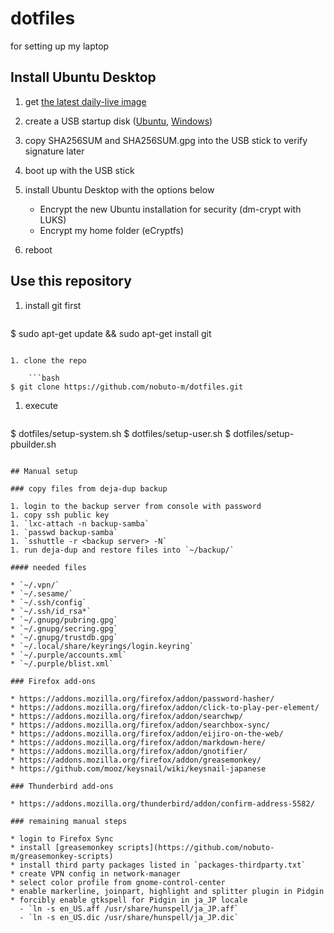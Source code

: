 dotfiles
========

for setting up my laptop

## Install Ubuntu Desktop

1. get [the latest daily-live image](http://cdimage.ubuntu.com/daily-live/current/)

1. create a USB startup disk ([Ubuntu](http://www.ubuntu.com/download/desktop/create-a-usb-stick-on-ubuntu), [Windows](http://www.ubuntu.com/download/desktop/create-a-usb-stick-on-windows))

1. copy SHA256SUM and SHA256SUM.gpg into the USB stick to verify signature later 

1. boot up with the USB stick

1. install Ubuntu Desktop with the options below
   * Encrypt the new Ubuntu installation for security (dm-crypt with LUKS)
   * Encrypt my home folder (eCryptfs)

1. reboot


## Use this repository

1. install git first

    ```bash
$ sudo apt-get update && sudo apt-get install git
```

1. clone the repo

    ```bash
$ git clone https://github.com/nobuto-m/dotfiles.git
```

1. execute

    ```bash
$ dotfiles/setup-system.sh
$ dotfiles/setup-user.sh
$ dotfiles/setup-pbuilder.sh
```

## Manual setup

### copy files from deja-dup backup

1. login to the backup server from console with password
1. copy ssh public key
1. `lxc-attach -n backup-samba`
1. `passwd backup-samba`
1. `sshuttle -r <backup server> -N`
1. run deja-dup and restore files into `~/backup/`

#### needed files

* `~/.vpn/`
* `~/.sesame/`
* `~/.ssh/config`
* `~/.ssh/id_rsa*`
* `~/.gnupg/pubring.gpg`
* `~/.gnupg/secring.gpg`
* `~/.gnupg/trustdb.gpg`
* `~/.local/share/keyrings/login.keyring`
* `~/.purple/accounts.xml`
* `~/.purple/blist.xml`

### Firefox add-ons

* https://addons.mozilla.org/firefox/addon/password-hasher/
* https://addons.mozilla.org/firefox/addon/click-to-play-per-element/
* https://addons.mozilla.org/firefox/addon/searchwp/
* https://addons.mozilla.org/firefox/addon/searchbox-sync/
* https://addons.mozilla.org/firefox/addon/eijiro-on-the-web/
* https://addons.mozilla.org/firefox/addon/markdown-here/
* https://addons.mozilla.org/firefox/addon/gnotifier/
* https://addons.mozilla.org/firefox/addon/greasemonkey/
* https://github.com/mooz/keysnail/wiki/keysnail-japanese

### Thunderbird add-ons

* https://addons.mozilla.org/thunderbird/addon/confirm-address-5582/

### remaining manual steps

* login to Firefox Sync
* install [greasemonkey scripts](https://github.com/nobuto-m/greasemonkey-scripts)
* install third party packages listed in `packages-thirdparty.txt`
* create VPN config in network-manager
* select color profile from gnome-control-center
* enable markerline, joinpart, highlight and splitter plugin in Pidgin
* forcibly enable gtkspell for Pidgin in ja_JP locale
  - `ln -s en_US.aff /usr/share/hunspell/ja_JP.aff`
  - `ln -s en_US.dic /usr/share/hunspell/ja_JP.dic`
